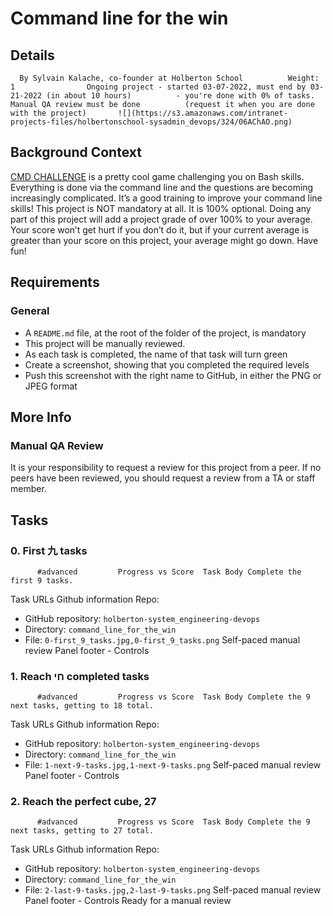 # Command line for the win
## Details
      By Sylvain Kalache, co-founder at Holberton School          Weight: 1                Ongoing project - started 03-07-2022, must end by 03-21-2022 (in about 10 hours)          - you're done with 0% of tasks.      Manual QA review must be done          (request it when you are done with the project)       ![](https://s3.amazonaws.com/intranet-projects-files/holbertonschool-sysadmin_devops/324/06AChAO.png) 

## Background Context
[CMD CHALLENGE](https://intranet.hbtn.io/rltoken/dGik0ttp83Dxj-_G5CWe_g) 
  is a pretty cool game challenging you on Bash skills. Everything is done via the command line and the questions are becoming increasingly complicated. It’s a good training to improve your command line skills!
This project is NOT mandatory  at all. It is 100% optional. Doing any part of this project will add a project grade of over 100% to your average. Your score won’t get hurt if you don’t do it, but if your current average is greater than your score on this project, your average might go down. Have fun!
## Requirements
### General
* A  ` README.md `  file, at the root of the folder of the project, is mandatory
* This project will be manually reviewed.
* As each task is completed, the name of that task will turn green
* Create a screenshot, showing that you completed the required levels
* Push this screenshot with the right name to GitHub, in either the PNG or JPEG format
## More Info
### Manual QA Review
It is your responsibility to request a review for this project from a peer. If no peers have been reviewed, you should request a review from a TA or staff member.
## Tasks
### 0. First 九 tasks
          #advanced         Progress vs Score  Task Body Complete the first 9 tasks.
 Task URLs  Github information Repo:
* GitHub repository:  ` holberton-system_engineering-devops ` 
* Directory:  ` command_line_for_the_win ` 
* File:  ` 0-first_9_tasks.jpg,0-first_9_tasks.png ` 
 Self-paced manual review  Panel footer - Controls 
### 1. Reach חי completed tasks
          #advanced         Progress vs Score  Task Body Complete the 9 next tasks, getting to 18 total.
 Task URLs  Github information Repo:
* GitHub repository:  ` holberton-system_engineering-devops ` 
* Directory:  ` command_line_for_the_win ` 
* File:  ` 1-next-9-tasks.jpg,1-next-9-tasks.png ` 
 Self-paced manual review  Panel footer - Controls 
### 2. Reach the perfect cube, 27
          #advanced         Progress vs Score  Task Body Complete the 9 next tasks, getting to 27 total.
 Task URLs  Github information Repo:
* GitHub repository:  ` holberton-system_engineering-devops ` 
* Directory:  ` command_line_for_the_win ` 
* File:  ` 2-last-9-tasks.jpg,2-last-9-tasks.png ` 
 Self-paced manual review  Panel footer - Controls 
Ready for a  manual review